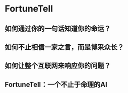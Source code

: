 # FortuneTell
## 如何通过你的一句话知道你的命运？

## 如何不止相信一家之言，而是博采众长？

## 如何让整个互联网来响应你的问题？

## FortuneTell：一个不止于命理的AI
